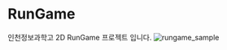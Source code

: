# RunGame

인천정보과학고 2D RunGame 프로젝트 입니다.
![rungame_sample](https://user-images.githubusercontent.com/16313312/112775218-35059b80-9077-11eb-9d48-1f77701d1d7b.png)
